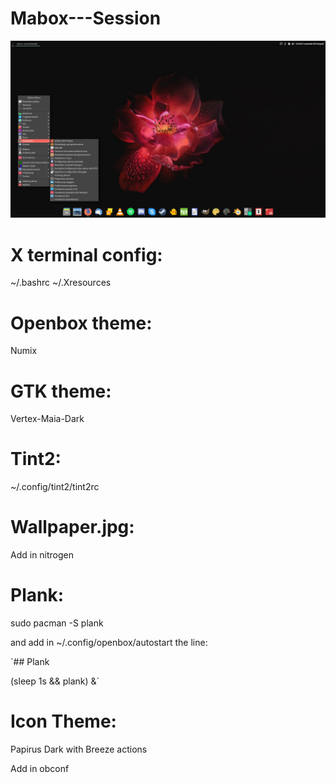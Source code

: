 # Mabox---Session

<p align="center">
  <img src="2017-11-30-134327_1920x1080_scrot.png" width="1200"/>
</p>

# X terminal config: 

~/.bashrc ~/.Xresources

# Openbox theme: 

Numix

# GTK theme: 

Vertex-Maia-Dark

# Tint2:

~/.config/tint2/tint2rc

# Wallpaper.jpg:

Add in nitrogen

# Plank:

sudo pacman -S plank

and add in ~/.config/openbox/autostart the line:

`## Plank 

(sleep 1s && plank) &`

# Icon Theme:

Papirus Dark with Breeze actions

Add in obconf


